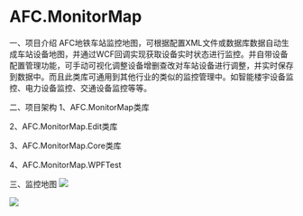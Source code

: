 # AFC.MonitorMap
一、项目介绍
AFC地铁车站监控地图，可根据配置XML文件或数据库数据自动生成车站设备地图，并通过WCF回调实现获取设备实时状态进行监控。并自带设备配置管理功能，可手动可视化调整设备增删查改对车站设备进行调整，并实时保存到数据中。而且此类库可通用到其他行业的类似的监控管理中。如智能楼宇设备监控、电力设备监控、交通设备监控等等。

二、项目架构
  1、AFC.MonitorMap类库
  
  2、AFC.MonitorMap.Edit类库
  
  3、AFC.MonitorMap.Core类库
  
  4、AFC.MonitorMap.WPFTest
  
三、监控地图
 ![](https://github.com/wikeyKelly/AFC.MonitorMap/blob/9446e968312d6fd2ef2d332c490dce79eae6b878/AFC.MonitorMap/Debug/image/stationmap.png)
 
 ![](https://github.com/wikeyKelly/AFC.MonitorMap/blob/940aabbd921b9df207febe74dac5deef049080d8/AFC.MonitorMap/Debug/image/line.png)

